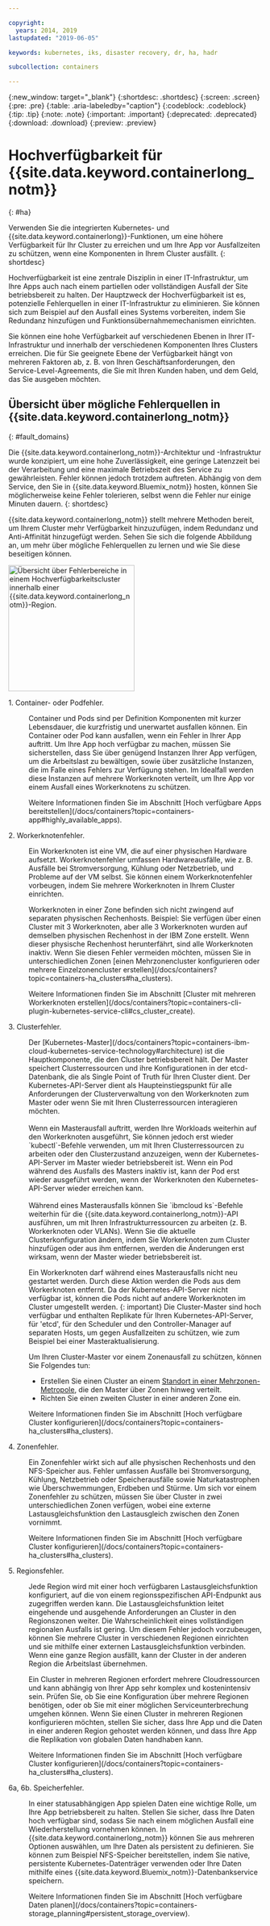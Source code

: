 ```yaml
---

copyright:
  years: 2014, 2019
lastupdated: "2019-06-05"

keywords: kubernetes, iks, disaster recovery, dr, ha, hadr

subcollection: containers

---
```


{:new_window: target="_blank"}
{:shortdesc: .shortdesc}
{:screen: .screen}
{:pre: .pre}
{:table: .aria-labeledby="caption"}
{:codeblock: .codeblock}
{:tip: .tip}
{:note: .note}
{:important: .important}
{:deprecated: .deprecated}
{:download: .download}
{:preview: .preview}



# Hochverfügbarkeit für {{site.data.keyword.containerlong_notm}}
{: #ha}

Verwenden Sie die integrierten Kubernetes- und {{site.data.keyword.containerlong}}-Funktionen, um eine höhere Verfügbarkeit für Ihr Cluster zu erreichen und um Ihre App vor Ausfallzeiten zu schützen, wenn eine Komponenten in Ihrem Cluster ausfällt.
{: shortdesc}

Hochverfügbarkeit ist eine zentrale Disziplin in einer IT-Infrastruktur, um Ihre Apps auch nach einem partiellen oder vollständigen Ausfall der Site betriebsbereit zu halten. Der Hauptzweck der Hochverfügbarkeit ist es, potenzielle Fehlerquellen in einer IT-Infrastruktur zu eliminieren. Sie können sich zum Beispiel auf den Ausfall eines Systems vorbereiten, indem Sie Redundanz hinzufügen und Funktionsübernahmemechanismen einrichten.

Sie können eine hohe Verfügbarkeit auf verschiedenen Ebenen in Ihrer IT-Infrastruktur und innerhalb der verschiedenen Komponenten Ihres Clusters erreichen. Die für Sie geeignete Ebene der Verfügbarkeit hängt von mehreren Faktoren ab, z. B. von Ihren Geschäftsanforderungen, den Service-Level-Agreements, die Sie mit Ihren Kunden haben, und dem Geld, das Sie ausgeben möchten.

## Übersicht über mögliche Fehlerquellen in {{site.data.keyword.containerlong_notm}}
{: #fault_domains}

Die {{site.data.keyword.containerlong_notm}}-Architektur und -Infrastruktur wurde konzipiert, um eine hohe Zuverlässigkeit, eine geringe Latenzzeit bei der Verarbeitung und eine maximale Betriebszeit des Service zu gewährleisten. Fehler können jedoch trotzdem auftreten. Abhängig von dem Service, den Sie in {{site.data.keyword.Bluemix_notm}} hosten, können Sie möglicherweise keine Fehler tolerieren, selbst wenn die Fehler nur einige Minuten dauern.
{: shortdesc}

{{site.data.keyword.containerlong_notm}} stellt mehrere Methoden bereit, um Ihrem Cluster mehr Verfügbarkeit hinzuzufügen, indem Redundanz und Anti-Affinität hinzugefügt werden. Sehen Sie sich die folgende Abbildung an, um mehr über mögliche Fehlerquellen zu lernen und wie Sie diese beseitigen können.

<img src="images/cs_failure_ov.png" alt="Übersicht über Fehlerbereiche in einem Hochverfügbarkeitscluster innerhalb einer {{site.data.keyword.containerlong_notm}}-Region." width="250" style="width:250px; border-style: none"/>

<dl>
<dt> 1. Container- oder Podfehler.</dt>
  <dd><p>Container und Pods sind per Definition Komponenten mit kurzer Lebensdauer, die kurzfristig und unerwartet ausfallen können. Ein Container oder Pod kann ausfallen, wenn ein Fehler in Ihrer App auftritt. Um Ihre App hoch verfügbar zu machen, müssen Sie sicherstellen, dass Sie über genügend Instanzen Ihrer App verfügen, um die Arbeitslast zu bewältigen, sowie über zusätzliche Instanzen, die im Falle eines Fehlers zur Verfügung stehen. Im Idealfall werden diese Instanzen auf mehrere Workerknoten verteilt, um Ihre App vor einem Ausfall eines Workerknotens zu schützen.</p>
  <p>Weitere Informationen finden Sie im Abschnitt [Hoch verfügbare Apps bereitstellen](/docs/containers?topic=containers-app#highly_available_apps).</p></dd>
<dt> 2. Workerknotenfehler.</dt>
  <dd><p>Ein Workerknoten ist eine VM, die auf einer physischen Hardware aufsetzt. Workerknotenfehler umfassen Hardwareausfälle, wie z. B. Ausfälle bei Stromversorgung, Kühlung oder Netzbetrieb, und Probleme auf der VM selbst. Sie können einem Workerknotenfehler vorbeugen, indem Sie mehrere Workerknoten in Ihrem Cluster einrichten.</p><p class="note">Workerknoten in einer Zone befinden sich nicht zwingend auf separaten physischen Rechenhosts. Beispiel: Sie verfügen über einen Cluster mit 3 Workerknoten, aber alle 3 Workerknoten wurden auf demselben physischen Rechenhost in der IBM Zone erstellt. Wenn dieser physische Rechenhost herunterfährt, sind alle Workerknoten inaktiv. Wenn Sie diesen Fehler vermeiden möchten, müssen Sie in unterschiedlichen Zonen [einen Mehrzonencluster konfigurieren oder mehrere Einzelzonencluster erstellen](/docs/containers?topic=containers-ha_clusters#ha_clusters).</p>
  <p>Weitere Informationen finden Sie im Abschnitt [Cluster mit mehreren Workerknoten erstellen](/docs/containers?topic=containers-cli-plugin-kubernetes-service-cli#cs_cluster_create).</p></dd>
<dt> 3. Clusterfehler.</dt>
  <dd><p>Der [Kubernetes-Master](/docs/containers?topic=containers-ibm-cloud-kubernetes-service-technology#architecture) ist die Hauptkomponente, die den Cluster betriebsbereit hält. Der Master speichert Clusterressourcen und ihre Konfigurationen in der etcd-Datenbank, die als Single Point of Truth für Ihren Cluster dient. Der Kubernetes-API-Server dient als Haupteinstiegspunkt für alle Anforderungen der Clusterverwaltung von den Workerknoten zum Master oder wenn Sie mit Ihren Clusterressourcen interagieren möchten.<br><br>Wenn ein Masterausfall auftritt, werden Ihre Workloads weiterhin auf den Workerknoten ausgeführt, Sie können jedoch erst wieder `kubectl`-Befehle verwenden, um mit Ihren Clusterressourcen zu arbeiten oder den Clusterzustand anzuzeigen, wenn der Kubernetes-API-Server im Master wieder betriebsbereit ist. Wenn ein Pod während des Ausfalls des Masters inaktiv ist, kann der Pod erst wieder ausgeführt werden, wenn der Workerknoten den Kubernetes-API-Server wieder erreichen kann.<br><br>Während eines Masterausfalls können Sie `ibmcloud ks`-Befehle weiterhin für die {{site.data.keyword.containerlong_notm}}-API ausführen, um mit Ihren Infrastrukturressourcen zu arbeiten (z. B. Workerknoten oder VLANs). Wenn Sie die aktuelle Clusterkonfiguration ändern, indem Sie Workerknoten zum Cluster hinzufügen oder aus ihm entfernen, werden die Änderungen erst wirksam, wenn der Master wieder betriebsbereit ist.

Ein Workerknoten darf während eines Masterausfalls nicht neu gestartet werden. Durch diese Aktion werden die Pods aus dem Workerknoten entfernt. Da der Kubernetes-API-Server nicht verfügbar ist, können die Pods nicht auf andere Workerknoten im Cluster umgestellt werden.
{: important}
 Die Cluster-Master sind hoch verfügbar und enthalten Replikate für Ihren Kubernetes-API-Server, für 'etcd', für den Scheduler und den Controller-Manager auf separaten Hosts, um gegen Ausfallzeiten zu schützen, wie zum Beispiel bei einer Masteraktualisierung.</p><p>Um Ihren Cluster-Master vor einem Zonenausfall zu schützen, können Sie Folgendes tun: <ul><li>Erstellen Sie einen Cluster an einem [Standort in einer Mehrzonen-Metropole](/docs/containers?topic=containers-regions-and-zones#zones), die den Master über Zonen hinweg verteilt.</li><li>Richten Sie einen zweiten Cluster in einer anderen Zone ein.</li></ul></p>
  <p>Weitere Informationen finden Sie im Abschnitt [Hoch verfügbare Cluster konfigurieren](/docs/containers?topic=containers-ha_clusters#ha_clusters).</p></dd>
<dt> 4. Zonenfehler.</dt>
  <dd><p>Ein Zonenfehler wirkt sich auf alle physischen Rechenhosts und den NFS-Speicher aus. Fehler umfassen Ausfälle bei Stromversorgung, Kühlung, Netzbetrieb oder Speicherausfälle sowie Naturkatastrophen wie Überschwemmungen, Erdbeben und Stürme. Um sich vor einem Zonenfehler zu schützen, müssen Sie über Cluster in zwei unterschiedlichen Zonen verfügen, wobei eine externe Lastausgleichsfunktion den Lastausgleich zwischen den Zonen vornimmt.</p>
  <p>Weitere Informationen finden Sie im Abschnitt [Hoch verfügbare Cluster konfigurieren](/docs/containers?topic=containers-ha_clusters#ha_clusters).</p></dd>    
<dt> 5. Regionsfehler.</dt>
  <dd><p>Jede Region wird mit einer hoch verfügbaren Lastausgleichsfunktion konfiguriert, auf die von einem regionsspezifischen API-Endpunkt aus zugegriffen werden kann. Die Lastausgleichsfunktion leitet eingehende und ausgehende Anforderungen an Cluster in den Regionszonen weiter. Die Wahrscheinlichkeit eines vollständigen regionalen Ausfalls ist gering. Um diesem Fehler jedoch vorzubeugen, können Sie mehrere Cluster in verschiedenen Regionen einrichten und sie mithilfe einer externen Lastausgleichsfunktion verbinden. Wenn eine ganze Region ausfällt, kann der Cluster in der anderen Region die Arbeitslast übernehmen.</p><p class="note">Ein Cluster in mehreren Regionen erfordert mehrere Cloudressourcen und kann abhängig von Ihrer App sehr komplex und kostenintensiv sein. Prüfen Sie, ob Sie eine Konfiguration über mehrere Regionen benötigen, oder ob Sie mit einer möglichen Serviceunterbrechung umgehen können. Wenn Sie einen Cluster in mehreren Regionen konfigurieren möchten, stellen Sie sicher, dass Ihre App und die Daten in einer anderen Region gehostet werden können, und dass Ihre App die Replikation von globalen Daten handhaben kann.</p>
  <p>Weitere Informationen finden Sie im Abschnitt [Hoch verfügbare Cluster konfigurieren](/docs/containers?topic=containers-ha_clusters#ha_clusters).</p></dd>   
<dt> 6a, 6b. Speicherfehler.</dt>
  <dd><p>In einer statusabhängigen App spielen Daten eine wichtige Rolle, um Ihre App betriebsbereit zu halten. Stellen Sie sicher, dass Ihre Daten hoch verfügbar sind, sodass Sie nach einem möglichen Ausfall eine Wiederherstellung vornehmen können. In {{site.data.keyword.containerlong_notm}} können Sie aus mehreren Optionen auswählen, um Ihre Daten als persistent zu definieren. Sie können zum Beispiel NFS-Speicher bereitstellen, indem Sie native, persistente Kubernetes-Datenträger verwenden oder Ihre Daten mithilfe eines {{site.data.keyword.Bluemix_notm}}-Datenbankservice speichern.</p>
  <p>Weitere Informationen finden Sie im Abschnitt [Hoch verfügbare Daten planen](/docs/containers?topic=containers-storage_planning#persistent_storage_overview).</p></dd>
</dl>
